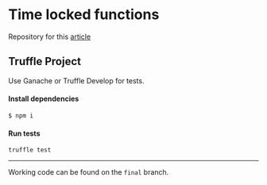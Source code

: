 # Time locked functions

Repository for this [article](https://dev.to/oli8/time-locked-functions-with-solidity-44ai)

## Truffle Project

Use Ganache or Truffle Develop for tests.

#### Install dependencies

`$ npm i`

#### Run tests

`truffle test`

<hr>

Working code can be found on the `final` branch.
